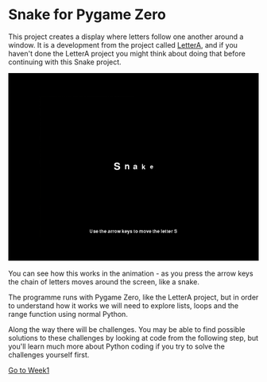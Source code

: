 # Snake for Pygame Zero

This project creates a display where letters follow one another around a window. It is a development from the project called [LetterA](../LetterA/README.md), and if you haven't done the LetterA project you might think about doing that before continuing with this Snake project.

![Snake GIF](snake.gif)

You can see how this works in the animation - as you press the arrow keys the chain of letters moves around the screen, like a snake.

The programme runs with Pygame Zero, like the LetterA project, but in order to understand how it works we will need to explore lists, loops and the range function using normal Python.

Along the way there will be challenges. You may be able to find possible solutions to these challenges by looking at code from the following step, but you'll learn much more about Python coding if you try to solve the challenges yourself first.

[Go to Week1](Week1-Debugging/WEEK1.md)
